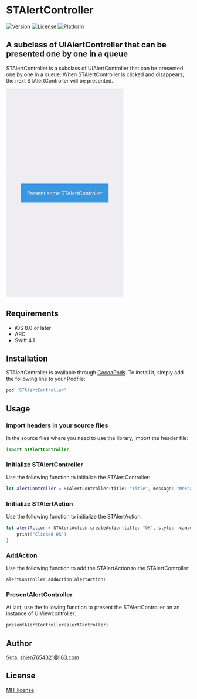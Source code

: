 # STAlertController

[![Version](https://img.shields.io/cocoapods/v/STAlertController.svg?style=flat)](http://cocoapods.org/pods/STAlertController)
[![License](https://img.shields.io/cocoapods/l/STAlertController.svg?style=flat)](http://cocoapods.org/pods/STAlertController)
[![Platform](https://img.shields.io/cocoapods/p/STAlertController.svg?style=flat)](http://cocoapods.org/pods/STAlertController)

## A subclass of UIAlertController that can be presented one by one in a queue

STAlertController is a subclass of UIAlertController that can be presented one by one in a queue. When STAlertController is clicked and disappears, the next STAlertController will be presented.

![STAlertControllerPreview01](https://github.com/shien7654321/STAlertController/raw/master/Preview/STAlertControllerPreview01.gif)

## Requirements

- iOS 8.0 or later
- ARC
- Swift 4.1

## Installation

STAlertController is available through [CocoaPods](http://cocoapods.org). To install
it, simply add the following line to your Podfile:

```ruby
pod 'STAlertController'
```

## Usage

### Import headers in your source files

In the source files where you need to use the library, import the header file:

```swift
import STAlertController
```

### Initialize STAlertController

Use the following function to initialize the STAlertController:

```swift
let alertController = STAlertController(title: "Title", message: "Message", preferredStyle: .alert)
```

### Initialize STAlertAction

Use the following function to initialize the STAlertAction:

```swift
let alertAction = STAlertAction.createAction(title: "OK", style: .cancel) { action in
    print("Clicked OK")
}
```

### AddAction

Use the following function to add the STAlertAction to the STAlertController:

```swift
alertController.addAction(alertAction)
```

### PresentAlertController

At last, use the following function to present the STAlertController on an instance of UIViewcontroller:

```swift
presentAlertController(alertController)
```

## Author

Suta, shien7654321@163.com


## License

[MIT]: http://www.opensource.org/licenses/mit-license.php
[MIT license][MIT].